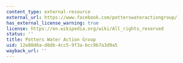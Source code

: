 ```yaml
---
content_type: external-resource
external_url: https://www.facebook.com/potterswateractiongroup/
has_external_license_warning: true
license: https://en.wikipedia.org/wiki/All_rights_reserved
status: ''
title: Potters Water Action Group
uid: 12e88d6a-d8db-4cc5-9f3a-bcc9b7a3d9a5
wayback_url: ''
---
```

